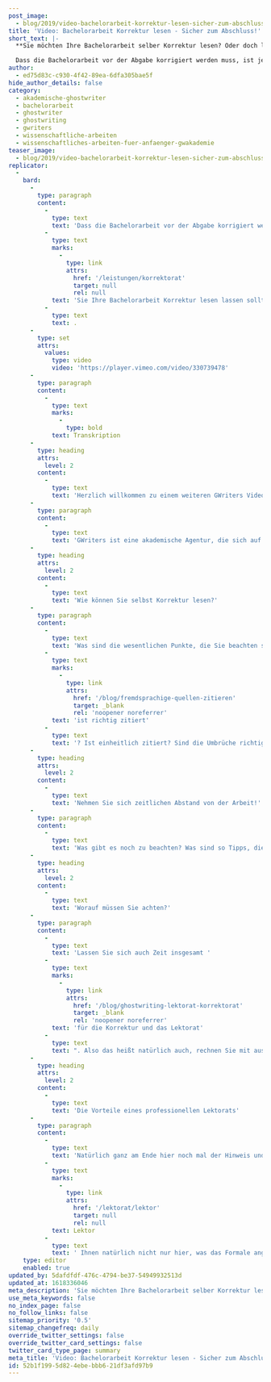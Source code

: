 ```yaml
---
post_image:
  - blog/2019/video-bachelorarbeit-korrektur-lesen-sicher-zum-abschluss/Bachelorarbeit_Korrektur_lesen.png
title: 'Video: Bachelorarbeit Korrektur lesen - Sicher zum Abschluss!'
short_text: |-
  **Sie möchten Ihre Bachelorarbeit selber Korrektur lesen? Oder doch lieber Korrektur lesen lassen? Bei GWriters erfahren Sie alles, was Sie wissen müssen!**

  Dass die Bachelorarbeit vor der Abgabe korrigiert werden muss, ist jedem Studierenden bekannt. Die Theorie erfolgreich in die Tat umzusetzen aber, fällt vielen schwer. In unserem neuesten Videobeitrag präsentieren wir Ihnen unsere Expertentipps, wie Sie selber bei Ihrer Bachelorarbeit Korrektur lesen können und wann Sie Ihre Bachelorarbeit Korrektur lesen lassen sollten...
author:
  - ed75d83c-c930-4f42-89ea-6dfa305bae5f
hide_author_details: false
category:
  - akademische-ghostwriter
  - bachelorarbeit
  - ghostwriter
  - ghostwriting
  - gwriters
  - wissenschaftliche-arbeiten
  - wissenschaftliches-arbeiten-fuer-anfaenger-gwakademie
teaser_image:
  - blog/2019/video-bachelorarbeit-korrektur-lesen-sicher-zum-abschluss/Bachelorarbeit_Korrektur_lesen.png
replicator:
  -
    bard:
      -
        type: paragraph
        content:
          -
            type: text
            text: 'Dass die Bachelorarbeit vor der Abgabe korrigiert werden muss, ist jedem Studierenden bekannt. Die Theorie erfolgreich in die Tat umzusetzen aber, fällt vielen schwer. In unserem neuesten Videobeitrag präsentieren wir Ihnen unsere Expertentipps, wie Sie selber bei Ihrer Bachelorarbeit Korrektur lesen können und wann '
          -
            type: text
            marks:
              -
                type: link
                attrs:
                  href: '/leistungen/korrektorat'
                  target: null
                  rel: null
            text: 'Sie Ihre Bachelorarbeit Korrektur lesen lassen sollten'
          -
            type: text
            text: .
      -
        type: set
        attrs:
          values:
            type: video
            video: 'https://player.vimeo.com/video/330739478'
      -
        type: paragraph
        content:
          -
            type: text
            marks:
              -
                type: bold
            text: Transkription
      -
        type: heading
        attrs:
          level: 2
        content:
          -
            type: text
            text: 'Herzlich willkommen zu einem weiteren GWriters Videoblog!'
      -
        type: paragraph
        content:
          -
            type: text
            text: 'GWriters ist eine akademische Agentur, die sich auf Coaching, Lektorate und auch die Begleitung bei der Erstellung wissenschaftlicher Texte und Arbeiten, spezialisiert hat. Heute kommen wir zu einem ganz, ganz wichtigen Thema bei der Erstellung von wissenschaftlichen Arbeiten, auch bei Bachelorarbeiten natürlich, aber bei sämtlichen Arten von wissenschaftlichen Arbeiten. Nämlich das Thema Korrekturlesen. Viele scheuen das Geld für einen externen Lektor und sagen sich, "Ich kann doch meine Bachelorarbeit am Ende selbst Korrektur lesen." oder noch schlimmer, lesen sie sogar gar nicht Korrektur. Achtung, Achtung kann ich an dieser Stelle nur sagen. Fehler in einer Bachelorarbeit und sei es noch so kleine Zeichensetzungs- oder Rechtschreibfehler führen automatisch zu Notenabzug und das kann im Zweifelsfall mal bis zu einer ganzen Note Abzug bedeuten. Deswegen unbedingt Korrektur lesen. Und wenn Sie das Geld für einen professionellen Lektor nicht ausgeben möchten, dann selber machen.'
      -
        type: heading
        attrs:
          level: 2
        content:
          -
            type: text
            text: 'Wie können Sie selbst Korrektur lesen?'
      -
        type: paragraph
        content:
          -
            type: text
            text: 'Was sind die wesentlichen Punkte, die Sie beachten sollten? Sie sollten in dieser Reihenfolge vorgehen und auch nicht mischen. Das heißt in einem ersten Schritt lesen Sie die Bachelorarbeit Korrektur und konzentrieren sich nur auf Rechtschreibung, Grammatik und Zeichensetzung. In einem zweiten Schritt gehen Sie durch und korrigieren nur den Ausdruck. Das heißt, Sie konzentrieren sich einzig und allein auf den Ausdruck in Ihrer Bachelorarbeit. Dann machen Sie den nächsten Schritt. Den dritten Schritt, Sie konzentrieren sich nur auf das Format. Das heißt, Sie schauen, '
          -
            type: text
            marks:
              -
                type: link
                attrs:
                  href: '/blog/fremdsprachige-quellen-zitieren'
                  target: _blank
                  rel: 'noopener noreferrer'
            text: 'ist richtig zitiert'
          -
            type: text
            text: '? Ist einheitlich zitiert? Sind die Umbrüche richtig gesetzt? Habe ich die Formatvorgaben richtig angewendet? Und dort können Sie sogar noch einmal in Detailschritte gehen, wenn Sie jetzt beispielsweise erkennen, es gibt Fehler im Zitierstil. Dann machen Sie noch mal einen Extradurchgang, aber dann nur mit dem Zitierstil. Und der letzte Schritt, den Sie machen, Sie gleichen das Literaturverzeichnis ab, wenn Sie es nicht automatisch erstellt haben. Das heißt, Sie schauen, steht alle Literatur, die ich im Text verwendet habe, im Literaturverzeichnis? Und umgekehrt, also steht nicht zu viel Literatur im Literaturverzeichnis, die ich gar nicht verwendet habe, die ich dann also wieder löschen muss? Und natürlich auch, Sie prüfen, ist das Literaturverzeichnis nach den Formatvorgaben formatiert und ist es richtig einheitlich formatiert Sie sehen also, ganz, ganz wichtig an dieser Stelle sind gar nicht so sehr die einzelnen Inhalte, die natürlich auch, aber viel, viel wichtiger ist es einen Schritt nach dem anderen zu tun und sich immer nur auf einzelne Inhalte zu konzentrieren. Warum? Weil sich der Mensch, der Kopf einfach nicht auf mehrere Punkte gleichzeitig konzentrieren kann. Sie können sich nicht auf Format, auf Zeichensetzung und vielleicht auf den richtigen Zitierstil konzentrieren. Deswegen schauen Sie sich alle Punkte einzeln an.'
      -
        type: heading
        attrs:
          level: 2
        content:
          -
            type: text
            text: 'Nehmen Sie sich zeitlichen Abstand von der Arbeit!'
      -
        type: paragraph
        content:
          -
            type: text
            text: 'Was gibt es noch zu beachten? Was sind so Tipps, die Sie auf jeden Fall nachvollziehen sollten? Ganz wichtig, haben Sie einen ausreichenden zeitlichen Abstand zur Erstellung der Arbeit? Also, lassen Sie die Arbeit nach Fertigstellung ruhig mal zwei bis drei Tage liegen. Und nehmen Sie sie erst dann wieder in die Hand. Weil dann haben Sie auch inhaltlich und vom Kopf her einen Abstand erhalten, sodass Sie das auch mit, ja, wachem Auge wieder neu von vorne lesen können. Dann machen Sie alle Schritte auch zwei Mal. Insbesondere auch Sinn und Rechtschreibung sollten Sie immer zwei Mal durchgehen, weil man entdeckt immer wieder ein Stück weit neue Punkte und entdeckt dann vielleicht auch noch andere Punkte aus dem Bereich Ausdruck, Format und Zeichensetzung, wo man dann auch noch Verbesserungsmöglichkeiten findet. Und ganz, ganz, ganz zum Schluss, wenn Sie all diese Schritte durchgegangen sind, dann sollten Sie auch wirklich noch mal die Arbeit in Gänze lesen und einfach noch mal den Lesefluss auf sich wirken lassen. Wichtig ist auch, lesen Sie Kapitel immer einzeln. Sprich, wenn Sie das Lektorat, wenn Sie das Korrektorat machen, machen Sie all das, was ich Ihnen jetzt gezeigt habe, immer Kapitel für Kapitel. Und versuchen Sie nicht zu viel zu lesen.'
      -
        type: heading
        attrs:
          level: 2
        content:
          -
            type: text
            text: 'Worauf müssen Sie achten?'
      -
        type: paragraph
        content:
          -
            type: text
            text: 'Lassen Sie sich auch Zeit insgesamt '
          -
            type: text
            marks:
              -
                type: link
                attrs:
                  href: '/blog/ghostwriting-lektorat-korrektorat'
                  target: _blank
                  rel: 'noopener noreferrer'
            text: 'für die Korrektur und das Lektorat'
          -
            type: text
            text: ". Also das heißt natürlich auch, rechnen Sie mit ausreichend Zeit zwischen Fertigstellung Ihrer Arbeit und Abgabe der Arbeit.\_ Grob würde ich sagen, rechnen Sie mit mindestens einer Woche, die Sie sich hier noch mal Zeit nehmen sollten, weil denken Sie auch dran, Sie müssen die Arbeit binden. Sie müssen sie drucken.\_ Sie müssen sie dann gegebenenfalls noch per Post verschicken, wenn Sie sie nicht persönlich vorbeibringen. Also ganz, ganz wichtig, machen Sie da am Ende auch nicht den Fehler, dass dort Zeitdruck aufkommt und immer mal geht irgendetwas schief am Ende. Der PC stürzt ab, der Copyshop macht irgendeinen Fehler, was auch immer. Das heißt setzen Sie sich ganz am Ende hier nicht unter Druck. Wichtig also, hier beim Korrekturlesen, Schritt für Schritt durchgehen, sich immer nur auf die einzelnen Aspekte zu konzentrieren, nie alles zusammen machen. Das heißt immer: Rechtschreibung, Grammatik, Zeichensetzung, Ausdruck, Format, Literaturverzeichnis - all das separat machen, wenn Sie Ihre Bachelorarbeit Korrektur lesen. Und Sie merken sich, das Korrekturlesen einer Bachelorarbeit ist wie jedes Korrekturlesen einer wissenschaftlichen Arbeit ganz, ganz wichtig. Ganz, ganz elementar. Und sorgt am Ende wirklich auch für eine gute Note und auch für eine gute Laune bei Ihrem Korrektor. Weil wenn er anfängt zu lesen und auf der ersten Seite sind schon fünf Fehler, dann hat er automatisch schlechte Laune. Die Tipps, noch mal zur Wiederholung, ausreichend zeitlicher Abstand. Immer zwei Mal alles machen, insbesondere Sinn und Rechtschreibung. Und ganz wichtig, Kapitel einzeln Korrektur lesen."
      -
        type: heading
        attrs:
          level: 2
        content:
          -
            type: text
            text: 'Die Vorteile eines professionellen Lektorats'
      -
        type: paragraph
        content:
          -
            type: text
            text: 'Natürlich ganz am Ende hier noch mal der Hinweis und ganz wichtig zu empfehlen ist auf jeden Fall immer der Einsatz eines professionellen Lektors, eines professionellen Lektorats. Weil dieser hat einfach Abstand zu dem Text und er ist einfach sprachlicher Profi. Das heißt ich kann Ihnen am Ende wirklich nur empfehlen, nehmen Sie das Geld in die Hand, nutzen Sie das. Das kann Ihnen mit Sicherheit am Ende bis zu einer gesamten Note noch mal bringen, weil ein '
          -
            type: text
            marks:
              -
                type: link
                attrs:
                  href: '/lektorat/lektor'
                  target: null
                  rel: null
            text: Lektor
          -
            type: text
            text: ' Ihnen natürlich nicht nur hier, was das Formale angeht Feedback gibt, sondern, gerade bei einem Fachlektorat, Ihnen sicherlich auch noch mal fachliches Feedback geben kann. An welcher Stelle Sie vielleicht Umbrüche vielleicht noch besser schärfen sollten oder, wo es vielleicht auch Brüche in der Logik, in der Argumentation gibt. Wenn Sie hier Unterstützung benötigen, dann ist GWriters natürlich sehr, sehr gerne Ihr Ansprechpartner. Sowohl was reine Lektorat im Sinn eines Korrektorat angeht, aber auch, was inhaltliche Fachlektorate angeht, die also neben dieser reinen Prüfung von Formalitäten auch noch inhaltliche Hinweise enthalten. In diesem Sinne wünsche ich Ihnen viel Glück, viel Erfolg bei Ihrer Bachelorarbeit. Und denken Sie daran, am Ende immer Korrektur lesen, sei es selbst oder, wie wir es empfehlen würden, auf jeden Fall über einen professionellen Lektor.'
    type: editor
    enabled: true
updated_by: 5dafdfdf-476c-4794-be37-54949932513d
updated_at: 1618336046
meta_description: 'Sie möchten Ihre Bachelorarbeit selber Korrektur lesen? Oder doch lieber Korrektur lesen lassen? Bei GWriters erfahren Sie alles, was Sie wissen müssen!'
use_meta_keywords: false
no_index_page: false
no_follow_links: false
sitemap_priority: '0.5'
sitemap_changefreq: daily
override_twitter_settings: false
override_twitter_card_settings: false
twitter_card_type_page: summary
meta_title: 'Video: Bachelorarbeit Korrektur lesen - Sicher zum Abschluss! • GWriters.de'
id: 52b1f199-5d82-4ebe-bbb6-21df3afd97b9
---
```

